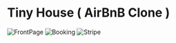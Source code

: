 # Tiny House ( AirBnB Clone )

![FrontPage](https://github.com/stephyswe/react-tinyhouse-replica/blob/main/preview.png?raw=true)
![Booking](https://snipboard.io/k7xY8L.jpg)
![Stripe](https://snipboard.io/PdkY5r.jpg)
